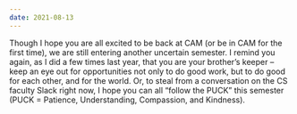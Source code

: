 ```yaml
---
date: 2021-08-13
---
```


Though I hope you are all excited to be back at CAM (or be in CAM for the first
time), we are still entering another uncertain semester.  I remind you again,
as I did a few times last year, that you are your brother’s keeper – keep an
eye out for opportunities not only to do good work, but to do good for each
other, and for the world.  Or, to steal from a conversation on the CS faculty
Slack right now, I hope you can all “follow the PUCK” this semester (PUCK =
Patience, Understanding, Compassion, and Kindness).
